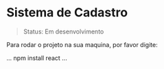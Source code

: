 <h1>Sistema de Cadastro</h1>

> Status: Em desenvolvimento

Para rodar o projeto na sua maquina, por favor digite:

...
npm install react
...
